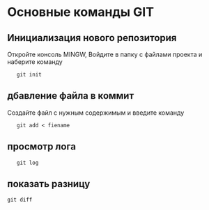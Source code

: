 # Основные команды GIT

## Инициализация нового репозитория

Откройте консоль MINGW, Войдите в папку с файлами проекта и наберите команду
```
   git init
```
## дбавление файла в коммит

Создайте файл с нужным содержимым и введите команду

```
   git add < fiename
```

## просмотр лога
```
   git log
```

## показать разницу 
``
   git diff
``


